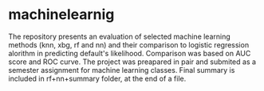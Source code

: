 # machinelearnig
The repository presents an evaluation of selected machine learning methods (knn, xbg, rf and nn) and their comparison to logistic regression alorithm in predicting default's likelihood. Comparison was based on AUC score and ROC curve.
The project was preapared in pair and submited as a semester assignment for machine learning classes. 
Final summary is included in rf+nn+summary folder, at the end of a file.
